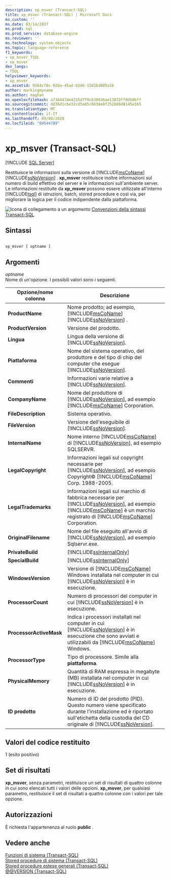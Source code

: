 ```yaml
---
description: xp_msver (Transact-SQL)
title: xp_msver (Transact-SQL) | Microsoft Docs
ms.custom: ''
ms.date: 03/14/2017
ms.prod: sql
ms.prod_service: database-engine
ms.reviewer: ''
ms.technology: system-objects
ms.topic: language-reference
f1_keywords:
- xp_msver_TSQL
- xp_msver
dev_langs:
- TSQL
helpviewer_keywords:
- xp_msver
ms.assetid: 9264cf8c-92ba-45ad-b2d6-15d26d805a16
author: markingmyname
ms.author: maghan
ms.openlocfilehash: a736447de4215d7f9c630036ae13872ff9d58bff
ms.sourcegitcommit: dd36d1cbe32cd5a65c6638e8f252b0bd8145e165
ms.translationtype: MT
ms.contentlocale: it-IT
ms.lasthandoff: 09/08/2020
ms.locfileid: "89544709"
---
```

# <a name="xp_msver-transact-sql"></a>xp_msver (Transact-SQL)
[!INCLUDE [SQL Server](../../includes/applies-to-version/sqlserver.md)]

  Restituisce le informazioni sulla versione di [!INCLUDE[msCoName](../../includes/msconame-md.md)] [!INCLUDE[ssNoVersion](../../includes/ssnoversion-md.md)] . **xp_msver** restituisce inoltre informazioni sul numero di build effettivo del server e le informazioni sull'ambiente server. Le informazioni restituite da **xp_msver** possono essere utilizzate all'interno [!INCLUDE[tsql](../../includes/tsql-md.md)] di istruzioni, batch, stored procedure e così via, per migliorare la logica per il codice indipendente dalla piattaforma.  
  
 ![Icona di collegamento a un argomento](../../database-engine/configure-windows/media/topic-link.gif "Icona di collegamento a un argomento") [Convenzioni della sintassi Transact-SQL](../../t-sql/language-elements/transact-sql-syntax-conventions-transact-sql.md)  
  
## <a name="syntax"></a>Sintassi  
  
```  
  
xp_msver [ optname ]  
```  
  
## <a name="arguments"></a>Argomenti  
 *optname*  
 Nome di un'opzione. I possibili valori sono i seguenti.  
  
|Opzione/nome colonna|Descrizione|  
|-------------------------|-----------------|  
|**ProductName**|Nome prodotto; ad esempio, [!INCLUDE[msCoName](../../includes/msconame-md.md)] [!INCLUDE[ssNoVersion](../../includes/ssnoversion-md.md)] .|  
|**ProductVersion**|Versione del prodotto.|  
|**Lingua**|Lingua della versione di [!INCLUDE[ssNoVersion](../../includes/ssnoversion-md.md)].|  
|**Piattaforma**|Nome del sistema operativo, del produttore e del tipo di chip del computer che esegue [!INCLUDE[ssNoVersion](../../includes/ssnoversion-md.md)].|  
|**Commenti**|Informazioni varie relative a [!INCLUDE[ssNoVersion](../../includes/ssnoversion-md.md)].|  
|**CompanyName**|Nome del produttore di [!INCLUDE[ssNoVersion](../../includes/ssnoversion-md.md)], ad esempio [!INCLUDE[msCoName](../../includes/msconame-md.md)] Corporation.|  
|**FileDescription**|Sistema operativo.|  
|**FileVersion**|Versione dell'eseguibile di [!INCLUDE[ssNoVersion](../../includes/ssnoversion-md.md)].|  
|**InternalName**|Nome interno [!INCLUDE[msCoName](../../includes/msconame-md.md)] di [!INCLUDE[ssNoVersion](../../includes/ssnoversion-md.md)], ad esempio SQLSERVR.|  
|**LegalCopyright**|Informazioni legali sul copyright necessarie per [!INCLUDE[ssNoVersion](../../includes/ssnoversion-md.md)], ad esempio Copyright© [!INCLUDE[msCoName](../../includes/msconame-md.md)] Corp. 1988-2005.|  
|**LegalTrademarks**|Informazioni legali sul marchio di fabbrica necessarie per [!INCLUDE[ssNoVersion](../../includes/ssnoversion-md.md)], ad esempio [!INCLUDE[msCoName](../../includes/msconame-md.md)] è un marchio registrato di [!INCLUDE[msCoName](../../includes/msconame-md.md)] Corporation.|  
|**OriginalFilename**|Nome del file eseguito all'avvio di [!INCLUDE[ssNoVersion](../../includes/ssnoversion-md.md)], ad esempio Sqlservr.exe.|  
|**PrivateBuild**|[!INCLUDE[ssInternalOnly](../../includes/ssinternalonly-md.md)]|  
|**SpecialBuild**|[!INCLUDE[ssInternalOnly](../../includes/ssinternalonly-md.md)]|  
|**WindowsVersion**|Versione di [!INCLUDE[msCoName](../../includes/msconame-md.md)] Windows installata nel computer in cui [!INCLUDE[ssNoVersion](../../includes/ssnoversion-md.md)] è in esecuzione.|  
|**ProcessorCount**|Numero di processori del computer in cui [!INCLUDE[ssNoVersion](../../includes/ssnoversion-md.md)] è in esecuzione.|  
|**ProcessorActiveMask**|Indica i processori installati nel computer in cui [!INCLUDE[ssNoVersion](../../includes/ssnoversion-md.md)] è in esecuzione che sono avviati e utilizzabili da [!INCLUDE[msCoName](../../includes/msconame-md.md)] Windows.|  
|**ProcessorType**|Tipo di processore. Simile alla **piattaforma**.|  
|**PhysicalMemory**|Quantità di RAM espressa in megabyte (MB) installata nel computer in cui [!INCLUDE[ssNoVersion](../../includes/ssnoversion-md.md)] è in esecuzione.|  
|**ID prodotto**|Numero di ID del prodotto (PID). Questo numero viene specificato durante l'installazione ed è riportato sull'etichetta della custodia del CD originale di [!INCLUDE[ssNoVersion](../../includes/ssnoversion-md.md)].|  
  
## <a name="return-code-values"></a>Valori del codice restituito  
 1 (esito positivo)  
  
## <a name="result-sets"></a>Set di risultati  
 **xp_msver**, senza parametri, restituisce un set di risultati di quattro colonne in cui sono elencati tutti i valori delle opzioni. **xp_msver**, per qualsiasi parametro, restituisce il set di risultati a quattro colonne con i valori per tale opzione.  
  
## <a name="permissions"></a>Autorizzazioni  
 È richiesta l'appartenenza al ruolo **public** .  
  
## <a name="see-also"></a>Vedere anche  
 [Funzioni di sistema &#40;Transact-SQL&#41;](../../relational-databases/system-functions/system-functions-category-transact-sql.md)   
 [Stored procedure di sistema &#40;Transact-SQL&#41;](../../relational-databases/system-stored-procedures/system-stored-procedures-transact-sql.md)   
 [Stored procedure estese generali &#40;Transact-SQL&#41;](../../relational-databases/system-stored-procedures/general-extended-stored-procedures-transact-sql.md)   
 [@@VERSION &#40;Transact-SQL&#41;](../../t-sql/functions/version-transact-sql-configuration-functions.md)  
  
  
